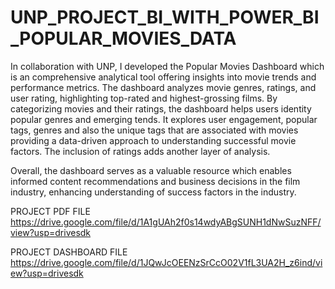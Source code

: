 # UNP_PROJECT_BI_WITH_POWER_BI_POPULAR_MOVIES_DATA

In collaboration with UNP, I developed the Popular Movies Dashboard which is an comprehensive analytical tool offering insights into movie trends and performance metrics. The dashboard analyzes movie genres, ratings, and user rating, highlighting top-rated and highest-grossing films. By categorizing movies and their ratings, the dashboard helps users identity popular genres and emerging tends. It explores user engagement, popular tags, genres and also the unique tags that are associated with movies providing a data-driven approach to understanding successful movie factors. The inclusion of ratings adds another layer of analysis.

Overall, the dashboard serves as a valuable resource which enables informed content recommendations and business decisions in the film industry, enhancing understanding of success factors in the industry.

PROJECT PDF FILE https://drive.google.com/file/d/1A1gUAh2f0s14wdyABgSUNH1dNwSuzNFF/view?usp=drivesdk

PROJECT DASHBOARD FILE https://drive.google.com/file/d/1JQwJcOEENzSrCcO02V1fL3UA2H_z6ind/view?usp=drivesdk

